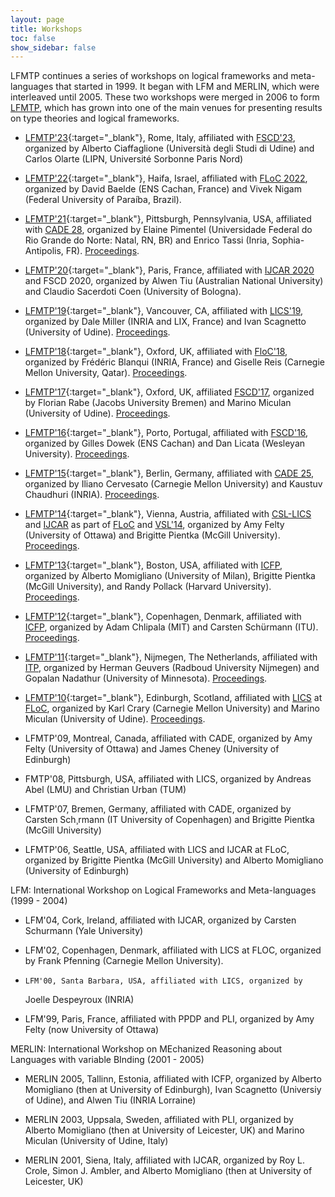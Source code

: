 ```yaml
---
layout: page
title: Workshops 
toc: false
show_sidebar: false
---
```


LFMTP continues a series of workshops on logical frameworks and meta-languages
that started in 1999. It began with LFM and MERLIN, which were interleaved
until 2005. These two workshops were merged in 2006 to form 
[LFMTP](http://lfmtp.org/), which has grown into one of the main
venues for presenting results on type theories and logical frameworks.

 * [LFMTP'23](./2023/){:target="_blank"}, Rome, Italy, affiliated with
   [FSCD'23](https://easyconferences.eu/fscd2023/), organized by Alberto
   Ciaffaglione (Università degli Studi di Udine) and Carlos Olarte (LIPN,
   Université Sorbonne Paris Nord)

 * [LFMTP'22](./2022){:target="_blank"}, Haifa, Israel, affiliated with [FLoC
   2022](https://floc2022.org/), organized by David Baelde (ENS Cachan, France)
   and Vivek Nigam (Federal University of Paraíba, Brazil). 

 * [LFMTP'21](./2021){:target="_blank"}, Pittsburgh, Pennsylvania, USA, 
    affiliated with [CADE 28](https://www.cs.cmu.edu/~mheule/CADE28/), organized by Elaine Pimentel
   (Universidade Federal do Rio Grande do Norte: Natal, RN, BR) and Enrico
   Tassi (Inria, Sophia-Antipolis, FR). 
   [Proceedings](https://arxiv.org/abs/2107.07376).

 * [LFMTP'20](./2020){:target="_blank"}, Paris, France, affiliated with 
     [IJCAR 2020](https://ijcar2020.org/) and FSCD 2020,
     organized by Alwen Tiu (Australian National University) and Claudio
     Sacerdoti Coen (University of Bologna).

 * [LFMTP'19](./2019){:target="_blank"}, Vancouver, CA, affiliated with 
    [LICS'19](http://www.floc2018.org/), 
    organized by Dale Miller (INRIA and LIX, France) and Ivan Scagnetto (University of Udine).
    [Proceedings](http://eptcs.web.cse.unsw.edu.au/content.cgi?LFMTP2019).

* [LFMTP'18](./2018){:target="_blank"}, Oxford, UK, affiliated with 
    [FloC'18](http://www.floc2018.org),
    organized by Fr&eacute;d&eacute;ric Blanqui (INRIA, France) and
    Giselle Reis (Carnegie Mellon University, Qatar).
    [Proceedings](http://eptcs.web.cse.unsw.edu.au/content.cgi?LFMTP2018").

* [LFMTP'17](./2017){:target="_blank"}, Oxford, UK, affiliated 
      [FSCD'17](http://www.cs.ox.ac.uk/conferences/fscd2017), 
      organized by Florian Rabe (Jacobs University Bremen) and
      Marino Miculan (University of Udine).
      [Proceedings](https://dl.acm.org/citation.cfm?id=3130261").

* [LFMTP'16](./2016){:target="_blank"}, Porto, Portugal, 
    affiliated with [FSCD'16](http://fscd2016.dcc.fc.up.pt),
    organized by Gilles Dowek (ENS Cachan) and
    Dan Licata (Wesleyan University).
    [Proceedings]("http://dl.acm.org/citation.cfm?id=2966268").

* [LFMTP'15](./2015){:target="_blank"}, Berlin, Germany, 
    affiliated with [CADE 25](http://conference.mi.fu-berlin.de/cade-25/),
    organized by Iliano Cervesato (Carnegie Mellon University) and
    Kaustuv Chaudhuri (INRIA).
    [Proceedings]("http://eptcs.web.cse.unsw.edu.au/content.cgi?LFMTP15").

* [LFMTP'14](./2014){:target="_blank"}, 
    Vienna, Austria, affiliated with 
    [CSL-LICS](http://vsl2014.at/csl-lics/)
    and [IJCAR](http://vsl2014.at/ijcar/) as part of
    [FLoC](http://vsl2014.at/logic-in-computer-science/") and
    [VSL'14](http://vsl2014.at/), 
    organized by Amy Felty (University of Ottawa) and
    Brigitte Pientka (McGill University).
    [Proceedings](http://portal.acm.org/toc.cfm?id=2631172).


* [LFMTP'13](./2013){:target="_blank"}, 
    Boston, USA,
    affiliated with 
    [ICFP](http://icfpconference.org/icfp2013/), 
    organized by Alberto Momigliano (University of Milan),
    Brigitte Pientka (McGill University),
    and Randy Pollack (Harvard University).
    [Proceedings](http://portal.acm.org/toc.cfm?id=2503887).


* [LFMTP'12](./2012){:target="_blank"}, 
    Copenhagen, Denmark, affiliated with 
    [ICFP](http://icfpconference.org/icfp2012/), 
    organized by Adam Chlipala (MIT) and
    Carsten Sch&uuml;rmann (ITU).
    [Proceedings](http://portal.acm.org/toc.cfm?id=2364406).


* [LFMTP'11](./2011){:target="_blank"}, 
    Nijmegen, The Netherlands,
    affiliated with 
    [ITP](http://itp2011.cs.ru.nl/), 
    organized by Herman Geuvers (Radboud University Nijmegen)
    and Gopalan Nadathur (University of Minnesota).
    [Proceedings](http://eptcs.web.cse.unsw.edu.au/content.cgi?LFMTP11).


* [LFMTP'10](./2010){:target="_blank"}, 
    Edinburgh, Scotland,
    affiliated with [LICS](http://www.floc-conference.org/LICS-home.html) at 
    [FLoC](http://www.floc-conference.org/), 
    organized by Karl Crary (Carnegie Mellon University)
    and Marino Miculan (University of Udine).
    [Proceedings](http://eptcs.web.cse.unsw.edu.au/content.cgi?LFMTP10).

*  LFMTP'09, Montreal, Canada, affiliated with CADE, organized by
     Amy Felty (University of Ottawa) and James Cheney (University of
     Edinburgh)

* FMTP'08, Pittsburgh, USA, affiliated with LICS, organized by
     Andreas Abel (LMU) and Christian Urban (TUM)

* LFMTP'07, Bremen, Germany, affiliated with CADE, organized by
     Carsten Sch¸rmann (IT University of Copenhagen) and Brigitte
     Pientka (McGill University)
  
* LFMTP'06, Seattle, USA, affiliated with LICS and IJCAR at FLoC,
     organized by Brigitte Pientka (McGill University) and Alberto
     Momigliano (University of Edinburgh)

LFM: International Workshop on Logical Frameworks and Meta-languages (1999 - 2004)

* LFM'04, Cork, Ireland, affiliated with IJCAR, organized by
     Carsten Schurmann (Yale University)
     
* LFM'02, Copenhagen, Denmark, affiliated with LICS at FLOC,
     organized by Frank Pfenning (Carnegie Mellon University).

*     LFM'00, Santa Barbara, USA, affiliated with LICS, organized by
     Joelle Despeyroux (INRIA)
  
*   LFM'99, Paris, France, affiliated with PPDP and PLI, organized by
     Amy Felty (now University of Ottawa)

MERLIN: International Workshop on MEchanized Reasoning about Languages
  with variable BInding (2001 - 2005)

* MERLIN 2005, Tallinn, Estonia, affiliated with ICFP, organized by
     Alberto Momigliano (then at University of Edinburgh), Ivan
     Scagnetto (Universiy of Udine), and Alwen Tiu (INRIA Lorraine)

* MERLIN 2003, Uppsala, Sweden, affiliated with PLI, organized by
     Alberto Momigliano (then at University of Leicester, UK) and
     Marino Miculan (University of Udine, Italy)
     
* MERLIN 2001, Siena, Italy, affiliated with IJCAR, organized by
     Roy L. Crole, Simon J. Ambler, and Alberto Momigliano (then at
     University of Leicester, UK)


